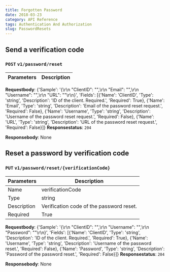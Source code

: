 ```yaml
---
title: Forgotten Password
date: 2018-03-23
category: API Reference
tags: Authentication And Authorization
slug: PasswordResets
---
```



## Send a verification code
### `POST` `v1/password/reset`

| Parameters      | Description                    |
|------------------|---------------------------------|

 **Requestbody**: 
{'Sample': '{\r\n  "ClientID": "",\r\n  "Email": "",\r\n  "Username": "",\r\n  "URL": ""\r\n}', 'Fields': [{'Name': 'ClientID', 'Type': 'string', 'Description': 'ID of the client. Required.', 'Required': True}, {'Name': 'Email', 'Type': 'string', 'Description': 'Email of the password reset request.', 'Required': False}, {'Name': 'Username', 'Type': 'string', 'Description': 'Username of the password reset request.', 'Required': False}, {'Name': 'URL', 'Type': 'string', 'Description': 'URL of the password reset request.', 'Required': False}]}
 **Responsestatus**: `204`

 **Responsebody**: 
None
## Reset a password by verification code
### `PUT` `v1/password/reset/{verificationCode}`

| Parameters      | Description                    |
|------------------|---------------------------------|
| Name            | verificationCode               |
| Type            | string                         |
| Description     | Verification code of the password reset. |
| Required        | True                           |

 **Requestbody**: 
{'Sample': '{\r\n  "ClientID": "",\r\n  "Username": "",\r\n  "Password": ""\r\n}', 'Fields': [{'Name': 'ClientID', 'Type': 'string', 'Description': 'ID of the client. Required.', 'Required': True}, {'Name': 'Username', 'Type': 'string', 'Description': 'Username of the password reset.', 'Required': False}, {'Name': 'Password', 'Type': 'string', 'Description': 'Password of the password reset.', 'Required': False}]}
 **Responsestatus**: `204`

 **Responsebody**: 
None